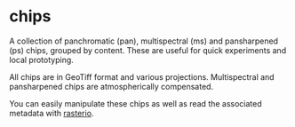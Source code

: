 # chips

A collection of panchromatic (pan), multispectral (ms) and pansharpened (ps) chips, grouped by content. These are useful for quick experiments and local prototyping.

All chips are in GeoTiff format and various projections. Multispectral and pansharpened chips are atmospherically compensated.

You can easily manipulate these chips as well as read the associated metadata with [rasterio](https://github.com/mapbox/rasterio).
